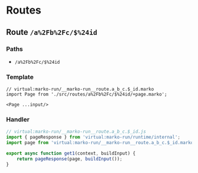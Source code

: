 # Routes

## Route `/a%2Fb%2Fc/$%24id`
### Paths
  - `/a%2Fb%2Fc/$%24id`
### Template
```marko
// virtual:marko-run/__marko-run__route.a_b_c.$_id.marko
import Page from './src/routes/a%2Fb%2Fc/$%24id/+page.marko';

<Page ...input/>
```
### Handler
```js
// virtual:marko-run/__marko-run__route.a_b_c.$_id.js
import { pageResponse } from 'virtual:marko-run/runtime/internal';
import page from 'virtual:marko-run/__marko-run__route.a_b_c.$_id.marko?marko-server-entry';

export async function get1(context, buildInput) {
	return pageResponse(page, buildInput());
}
```
